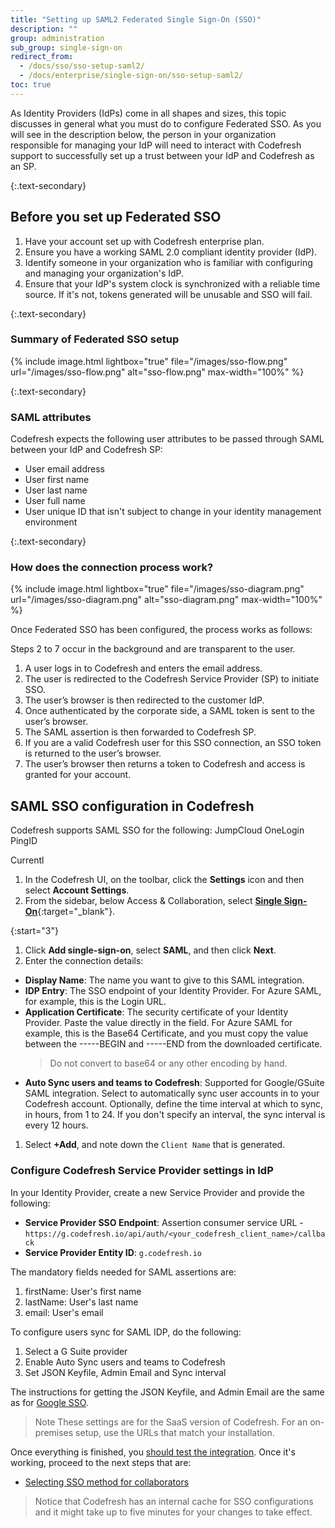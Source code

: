 ```yaml
---
title: "Setting up SAML2 Federated Single Sign-On (SSO)"
description: ""
group: administration
sub_group: single-sign-on
redirect_from:
  - /docs/sso/sso-setup-saml2/
  - /docs/enterprise/single-sign-on/sso-setup-saml2/
toc: true
---
```


As Identity Providers (IdPs) come in all shapes and sizes, this topic discusses in general what you must do to configure Federated SSO. 
  As you will see in the description below, the person in your organization responsible for managing your IdP will need to interact with Codefresh support to successfully set up a trust between your IdP and Codefresh as an SP.

{:.text-secondary}
## Before you set up Federated SSO
  1. Have your account set up with Codefresh enterprise plan.
  2. Ensure you have a working SAML 2.0 compliant identity provider (IdP).
  3. Identify someone in your organization who is familiar with configuring and managing your organization's IdP.
  4. Ensure that your IdP's system clock is synchronized with a reliable time source. If it's not, tokens generated will be unusable and SSO will fail.

{:.text-secondary}
### Summary of Federated SSO setup

{% include image.html
  lightbox="true"
  file="/images/sso-flow.png"
  url="/images/sso-flow.png"
  alt="sso-flow.png"
  max-width="100%"
%}

{:.text-secondary}
### SAML attributes

Codefresh expects the following user attributes to be passed through SAML between your IdP and Codefresh SP:
  - User email address
  - User first name
  - User last name
  - User full name
  - User unique ID that isn't subject to change in your identity management environment

{:.text-secondary}
### How does the connection process work?

  {% include image.html
lightbox="true"
file="/images/sso-diagram.png"
url="/images/sso-diagram.png"
alt="sso-diagram.png"
max-width="100%"
  %}

Once Federated SSO has been configured, the process works as follows:

<div class="bd-callout bd-callout-info" markdown="1">

  Steps 2 to 7 occur in the background and are transparent to the user.
</div>

1. A user logs in to Codefresh and enters the email address.
2. The user is redirected to the Codefresh Service Provider (SP) to initiate SSO.
3. The user’s browser is then redirected to the customer IdP.
4. Once authenticated by the corporate side, a SAML token is sent to the user’s browser.
5. The SAML assertion is then forwarded to Codefresh SP.
6. If you are a valid Codefresh user for this SSO connection, an SSO token is returned to the user’s browser.
7. The user’s browser then returns a token to Codefresh and access is granted for your account.

## SAML SSO configuration in Codefresh 

Codefresh supports SAML SSO for the following:
JumpCloud
OneLogin
PingID

Currentl

1. In the Codefresh UI, on the toolbar, click the **Settings** icon and then select **Account Settings**.
1. From the sidebar, below Access & Collaboration, select [**Single Sign-On**](https://g.codefresh.io/2.0/account-settings/single-sign-on){:target="\_blank"}.   

<!--change screenshot
{% include image.html 
  lightbox="true" 
file="/images/administration/sso/add-sso-dropdown.png" 
url="/images/administration/sso/add-sso-dropdown.png"
alt="SSO provider settings"
caption="SSO provider settings"
max-width="70%"
%}
-->
{:start="3"}
1. Click **Add single-sign-on**, select **SAML**, and then click **Next**.
1. Enter the connection details:

  <!--Not in UI* **Client Name**: For auto-generation, leave empty. Codefresh generates the client name once you save the settings. -->
  * **Display Name**: The name you want to give to this SAML integration.
  * **IDP Entry**: The SSO endpoint of your Identity Provider. For Azure SAML, for example, this is the Login URL.
  * **Application Certificate**: The security certificate of your Identity Provider. Paste the value directly in the field.  For Azure SAML for example, this is the Base64 Certificate, and you must copy the value between the -----BEGIN and -----END  from the downloaded certificate.
    >Do not convert to base64 or any other encoding by hand.
  <!--Not in UI* **Assertion URL**: `https://g.codefresh.io/api/auth/<your_codefresh_client_name>/callback​`  
    where ​<your_codefresh_client_name>​ is he client name that is automatically generated when saving the SSO settings. -->
  * **Auto Sync users and teams to Codefresh**: Supported for Google/GSuite SAML integration. Select to automatically sync user accounts in to your Codefresh account. Optionally, define the time interval at which to sync, in hours, from 1 to 24. If you don't specify an interval, the sync interval is every 12 hours.
1. Select **+Add**, and note down the `Client Name` that is generated.


### Configure Codefresh Service Provider settings in IdP
In your Identity Provider, create a new Service Provider and provide the following:

  * **Service Provider SSO Endpoint**: Assertion consumer service URL - `https://g.codefresh.io/api/auth/<your_codefresh_client_name>/callback`
  * **Service Provider Entity ID**: `g.codefresh.io`

The mandatory fields needed for SAML assertions are:
1. firstName: User's first name
1. lastName: User's last name
1. email: User's email

To configure users sync for SAML IDP, do the following:

1. Select a G Suite provider
1. Enable Auto Sync users and teams to Codefresh
1. Set JSON Keyfile, Admin Email and Sync interval

The instructions for getting the JSON Keyfile, and Admin Email are the same as for [Google SSO]({{site.baseurl}}/docs/administration/single-sign-on/sso-google/#synchronize-teams-with-the-codefresh-cli).

>Note
  These settings are for the SaaS version of Codefresh. For an on-premises setup, use the URLs that match your installation.

Once everything is finished, you [should test the integration]({{site.baseurl}}/docs/administration/single-sign-on/sso-setup-oauth2/#testing-your-identity-provider). Once it's working, proceed to the next steps that are:

* [Selecting SSO method for collaborators]({{site.baseurl}}/docs/administration/single-sign-on/sso-setup-oauth2/#selecting-sso-method-for-collaborators)

>Notice that Codefresh has an internal cache for SSO configurations and it might take up to five minutes for your changes to take effect.



   
   
 

  
